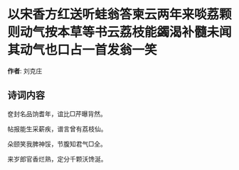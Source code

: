 # 以宋香方红送听蛙翁答柬云两年来啖荔颗则动气按本草等书云荔枝能蠲渴补髓未闻其动气也口占一首发翁一笑

**作者**: 刘克庄

## 诗词内容

奁封名品饷耆年，谊比□芹曝背然。

帖报能生采薪疾，谱言曾有荔枝仙。

朵颐笑我脾神馁，节腹知君气□全。

来岁郎官香烂熟，定分千颗沃馋涎。

